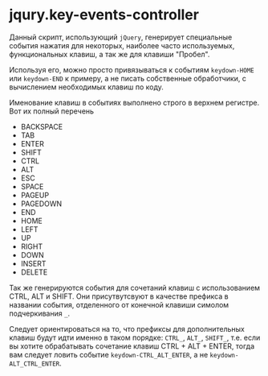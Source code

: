 # jqury.key-events-controller
Данный скрипт, использующий `jQuery`, генерирует специальные события нажатия для некоторых, наиболее часто используемых, функциональных клавиш, а так же для клавиши "Пробел".

Используя его, можно просто привязываться к событиям `keydown-HOME` или `keydown-END` к примеру, а не писать собственные обработчики, с вычислением необходимых клавиш по коду.

Именование клавиш в событиях выполнено строго в верхнем регистре. Вот их полный перечень
* BACKSPACE
* TAB
* ENTER
* SHIFT
* CTRL
* ALT
* ESC
* SPACE
* PAGEUP
* PAGEDOWN
* END
* HOME
* LEFT
* UP
* RIGHT
* DOWN
* INSERT
* DELETE
 
Так же генерируются события для сочетаний клавиш с использованием CTRL, ALT и SHIFT. Они присутвутсвуют в качестве префикса в названии события, отделенного от конечной клавиши симолом подчеркивания `_`.

Следует ориентироваться на то, что префиксы для дополнительных клавиш будут идти именно в таком порядке: `CTRL_`, `ALT_`, `SHIFT_`, т.е. если вы хотите обрабатывать сочетание клавиш CTRL + ALT + ENTER, тогда вам следует ловить событие `keydown-CTRL_ALT_ENTER`, а не `keydown-ALT_CTRL_ENTER`.
